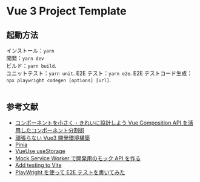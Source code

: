 # Vue 3 Project Template

## 起動方法

インストール：`yarn`  
開発：`yarn dev`  
ビルド：`yarn build`.   
ユニットテスト：`yarn unit`. 
E2E テスト：`yarn e2e`. 
E2E テストコード生成：`npx playwright codegen [options] [url]`. 
<br>
<br>

## 参考文献

- [コンポーネントを小さく・きれいに設計しよう Vue Composition API を活用したコンポーネント分割術](https://ics.media/entry/210929/)
- [頑張らない Vue3 開発環境構築](https://zenn.dev/toruuetani/articles/038c390aedd7bb)
- [Pinia](https://pinia.esm.dev/introduction.html)
- [VueUse useStorage](https://vueuse.org/core/usestorage/)
- [Mock Service Worker で開発用のモック API を作る](https://zenn.dev/ryo_kawamata/articles/mock-api-server-with-msw)
- [Add testing to Vite](https://dev.to/vuesomedev/add-testing-to-vite-4b75)
- [PlayWright を使って E2E テストを書いてみた](https://www.cresco.co.jp/blog/entry/14335/)
